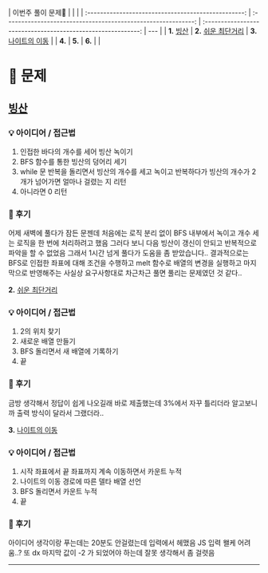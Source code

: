 |                 이번주 풀이 문제🧩                  |                                                               |                                                              |
| :-------------------------------------------------: | :-----------------------------------------------------------: | :----------------------------------------------------------: | --- |
| **1.** [빙산](https://www.acmicpc.net/problem/2573) | **2.** [쉬운 최단거리](https://www.acmicpc.net/problem/14940) | **3.** [나이트의 이동](https://www.acmicpc.net/problem/7562) |
|                       **4.**                        |                            **5.**                             |                            **6.**                            |     |

# 🧩 문제

## [빙산](https://www.acmicpc.net/problem/2573)

### 💡 아이디어 / 접근법

1. 인접한 바다의 개수를 세어 빙산 녹이기
2. BFS 함수를 통한 빙산의 덩어리 세기
3. while 문 반복을 돌리면서 빙산의 개수를 세고 녹이고 반복하다가 빙산의 개수가 2개가 넘어가면 얼마나 걸렸는 지 리턴
4. 아니라면 0 리턴

### 🤔 후기

어제 새벽에 풀다가 잠든 문젠데 처음에는 로직 분리 없이 BFS 내부에서 녹이고 개수 세는 로직을 한 번에 처리하려고 했음 그러다 보니 다음 빙산이 갱신이 안되고 반복적으로 파악을 할 수 없었음 그래서 1시간 넘게 풀다가 도움을 좀 받았습니다.. 결과적으로는 BFS로 인접한 좌표에 대해 조건을 수행하고 melt 함수로 배열의 변경을 실행하고 마지막으로 반영해주는 사실상 요구사항대로 차근차근 풀면 풀리는 문제였던 것 같다..

**2.** [쉬운 최단거리](https://www.acmicpc.net/problem/14940)

### 💡 아이디어 / 접근법

1. 2의 위치 찾기
2. 새로운 배열 만들기
3. BFS 돌리면서 새 배열에 기록하기
4. 끝

### 🤔 후기

금방 생각해서 정답이 쉽게 나오길래 바로 제출했는데 3%에서 자꾸 틀리더라 알고보니까 출력 방식이 달라서 그랬더라..

**3.** [나이트의 이동](https://www.acmicpc.net/problem/7562)

### 💡 아이디어 / 접근법

1. 시작 좌표에서 끝 좌표까지 계속 이동하면서 카운트 누적
2. 나이트의 이동 경로에 따른 델타 배열 선언
3. BFS 돌리면서 카운트 누적
4. 끝

### 🤔 후기

아이디어 생각이랑 푸는데는 20분도 안걸렸는데 입력에서 헤맸음 JS 입력 왤케 어려움..? 또 dx 마지막 값이 -2 가 되었어야 하는데 잘못 생각해서 좀 걸렷음

---

